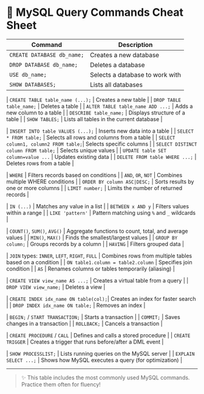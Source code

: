 # 📘 MySQL Query Commands Cheat Sheet

| Command                              | Description                                                                 |
|--------------------------------------|-----------------------------------------------------------------------------|
| `CREATE DATABASE db_name;`           | Creates a new database                                                      |
| `DROP DATABASE db_name;`             | Deletes a database                                                          |
| `USE db_name;`                       | Selects a database to work with                                             |
| `SHOW DATABASES;`                    | Lists all databases                                                         |

| `CREATE TABLE table_name (...);`     | Creates a new table                                                         |
| `DROP TABLE table_name;`            | Deletes a table                                                             |
| `ALTER TABLE table_name ADD ...;`    | Adds a new column to a table                                                |
| `DESCRIBE table_name;`               | Displays structure of a table                                               |
| `SHOW TABLES;`                       | Lists all tables in the current database                                    |

| `INSERT INTO table VALUES (...);`    | Inserts new data into a table                                               |
| `SELECT * FROM table;`               | Selects all rows and columns from a table                                   |
| `SELECT column1, column2 FROM table;`| Selects specific columns                                                    |
| `SELECT DISTINCT column FROM table;` | Selects unique values                                                       |
| `UPDATE table SET column=value ...`  | Updates existing data                                                       |
| `DELETE FROM table WHERE ...;`       | Deletes rows from a table                                                   |

| `WHERE`                              | Filters records based on conditions                                         |
| `AND`, `OR`, `NOT`                   | Combines multiple WHERE conditions                                          |
| `ORDER BY column ASC|DESC;`          | Sorts results by one or more columns                                        |
| `LIMIT number;`                      | Limits the number of returned records                                       |

| `IN (...)`                           | Matches any value in a list                                                 |
| `BETWEEN x AND y`                    | Filters values within a range                                               |
| `LIKE 'pattern'`                     | Pattern matching using `%` and `_` wildcards                                |

| `COUNT()`, `SUM()`, `AVG()`          | Aggregate functions to count, total, and average values                     |
| `MIN()`, `MAX()`                     | Finds the smallest/largest values                                           |
| `GROUP BY column;`                   | Groups records by a column                                                  |
| `HAVING`                             | Filters grouped data                                                        |

| `JOIN` types: `INNER`, `LEFT`, `RIGHT`, `FULL` | Combines rows from multiple tables based on a condition       |
| `ON table1.column = table2.column`   | Specifies join condition                                                    |
| `AS`                                 | Renames columns or tables temporarily (aliasing)                            |

| `CREATE VIEW view_name AS ...;`      | Creates a virtual table from a query                                        |
| `DROP VIEW view_name;`               | Deletes a view                                                              |

| `CREATE INDEX idx_name ON table(col);`| Creates an index for faster search                                          |
| `DROP INDEX idx_name ON table;`      | Removes an index                                                            |

| `BEGIN;` / `START TRANSACTION;`      | Starts a transaction                                                        |
| `COMMIT;`                            | Saves changes in a transaction                                              |
| `ROLLBACK;`                          | Cancels a transaction                                                       |

| `CREATE PROCEDURE` / `CALL`          | Defines and calls a stored procedure                                        |
| `CREATE TRIGGER`                     | Creates a trigger that runs before/after a DML event                        |

| `SHOW PROCESSLIST;`                  | Lists running queries on the MySQL server                                   |
| `EXPLAIN SELECT ...;`                | Shows how MySQL executes a query (for optimization)                         |

---

> ✨ This table includes the most commonly used MySQL commands. Practice them often for fluency!
